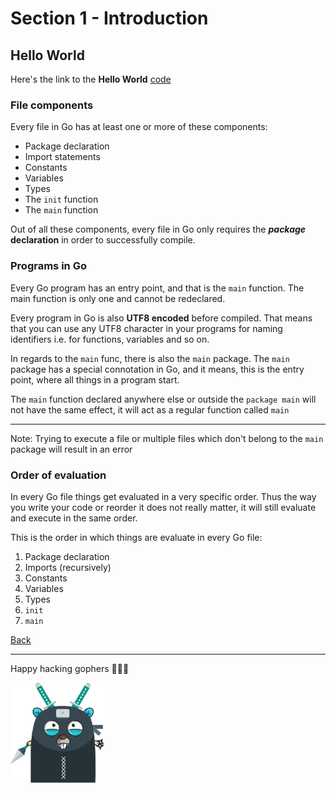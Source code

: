 # Section 1 - Introduction

## Hello World

Here's the link to the **Hello World** [code](https://github.com/steevehook/udemy-go101/blob/master/section_1-introduction/hello-world/main.go)

### File components

Every file in Go has at least one or more of these components:

- Package declaration
- Import statements
- Constants
- Variables
- Types
- The `init` function
- The `main` function

Out of all these components, every file in Go only requires
the ***package* declaration** in order to successfully compile.

### Programs in Go

Every Go program has an entry point, and that is the `main` function.
The main function is only one and cannot be redeclared.

Every program in Go is also **UTF8 encoded** before compiled. That means
that you can use any UTF8 character in your programs for naming
identifiers i.e. for functions, variables and so on.

In regards to the `main` func, there is also the `main` package.
The `main` package has a special connotation in Go, and it means,
this is the entry point, where all things in a program start.

The `main` function declared anywhere else or outside the `package main`
will not have the same effect, it will act as a regular function called `main`

---
Note: Trying to execute a file or multiple files which don't belong to
the `main` package will result in an error

### Order of evaluation

In every Go file things get evaluated in a very specific order.
Thus the way you write your code or reorder it does not really matter,
it will still evaluate and execute in the same order.

This is the order in which things are evaluate in every Go file:

1. Package declaration
2. Imports (recursively)
3. Constants
4. Variables
5. Types
6. `init`
7. `main`

[Back](https://github.com/steevehook/udemy-go101/blob/master/section_1-introduction)

---

Happy hacking gophers 🚀🚀🚀

<img src="https://github.com/steevehook/udemy-go101/raw/master/udemy-go101.svg?sanitize=true" width="150px"/>
